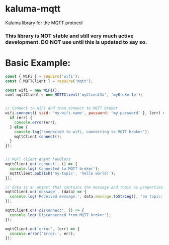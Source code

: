 # kaluma-mqtt
 Kaluma library for the MQTT protocol


### This library is NOT stable and still very much active development. DO NOT use until this is updated to say so.

# Basic Example:
```javascript
const { WiFi } = require('wifi');
const { MQTTClient } = require('mqtt');

const wifi = new WiFi();
cont mqttClient = new MQTTClient('myClientId', 'myBrokerIp');


// Connect to WiFi and then connect to MQTT broker
wifi.connect({ ssid: 'my-wifi-name', password: 'my-password' }, (err) => {
  if (err) {
    console.error(err);
  } else {
    console.log('connected to wifi, connecting to MQTT broker');
    mqttClient.connect();
  }
});


// MQTT client event handlers
mqttClient.on('connect', () => {
  console.log('Connected to MQTT broker');
  mqttClient.publish('my-topic', 'hello world!');
});

// data is an object that contains the message and topic as properties
mqttClient.on('message', (data) => {
  console.log('Received message:', data.message.toString(), 'on topic:', data.topic);
});

mqttClient.on('disconnect', () => {
  console.log('Disconnected from MQTT broker');
});

mqttClient.on('error', (err) => {
  console.error('Error:', err);
});

```
